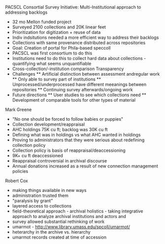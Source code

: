PACSCL Consortial Survey Initiative: Multi-Institutional approach to addressing backlogs
* 32 mo Mellon funded project
* Surveyed 2100 collections and 20K linear feet
* Prioritization for digitization + reuse of data
* Indiv indsitutions needed a more efficient way to address their backlogs
* Collections with same provenance distributed across repositories 
* Goal: Creation of portal for Phila-based speccoll
* PACSCL was first consortium to do this
* Institutions need to do this to collect hard data about collections - quantifying what seems unquantifiable
* Cross-collection/-institution comparison
Transparency
* Challenges
** Artificial distinction between assessment andregular work
** Only able to survey part of institutions
** Unprocessed/underprocessed have different meeanings between repositories
** Continuing survey afterwards/ongoing work
* Future directions
** User studies to see which collections need
** Development of comparable tools for other types of material

Mark Greene
* "No one should be forced to follow babies or puppies"
* Collection development/reappraisal
* AHC holdings 75K cu ft; backlog was 30K cu ft
* Defining what was in holdings vs what AHC wanted in holdings
* Proving to administrators that they were serious about redefining collection policy
* Collection policy is basis of reappraisal/deaccessioning
* 9K+ cu ft deaccessioned
* Reappraisal controversial in archival discourse
* Annual donations increased as a result of new connection management policies

Robert Cox
* making things available in new ways
* administration trusted them 
* "paralysis by grant"
* layered access to collections
* field-theoretical approach - archival holistics - taking integrative approach to analyze archival institutions and actors and 
* survey allowed substantial rethinking of work
* umarmot - http://www.library.umass.edu/spcoll/umarmot/
* heterarchy in the archive vs. hierarchy
* umarmot records created at time of accession

